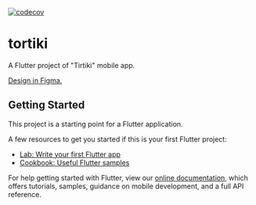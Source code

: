 [![codecov](https://codecov.io/gh/TortikiDev/mobile-app/branch/master/graph/badge.svg?token=EIMU6414GR)](https://codecov.io/gh/TortikiDev/mobile-app)
# tortiki

A Flutter project of "Tirtiki" mobile app.

[Design in Figma.](https://www.figma.com/file/MQmgGHIpLjKsp0IIbC26EE/Tortiki?node-id=3%3A239)

## Getting Started

This project is a starting point for a Flutter application.

A few resources to get you started if this is your first Flutter project:

- [Lab: Write your first Flutter app](https://flutter.dev/docs/get-started/codelab)
- [Cookbook: Useful Flutter samples](https://flutter.dev/docs/cookbook)

For help getting started with Flutter, view our
[online documentation](https://flutter.dev/docs), which offers tutorials,
samples, guidance on mobile development, and a full API reference.
